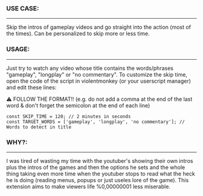 ### USE CASE:
--------------
Skip the intros of gameplay videos and go straight into the action (most of the times). 
Can be personalized to skip more or less time.

### USAGE:
---------------
Just try to watch any video whose title contains the words/phrases "gameplay", "longplay" or "no commentary".
To customize the skip time, open the code of the script in violentmonkey (or your userscript manager)
and edit these lines:

⚠ FOLLOW THE FORMAT!! (e.g. do not add a comma at the end of the last word & don't forget the semicolon at 
the end of each line)

```
const SKIP_TIME = 120; // 2 minutes in seconds
const TARGET_WORDS = ['gameplay', 'longplay', 'no commentary']; // Words to detect in title
```


### WHY?:
---------------
I was tired of wasting my time with the youtuber's showing their own intros plus the intros of the games and then
the options he sets and the whole thing taking even more time when the youtuber stops to read what the heck he is 
doing (reading menus, popups or just useles lore of the game). This extension aims to make viewers life %0,00000001
less miserable.
